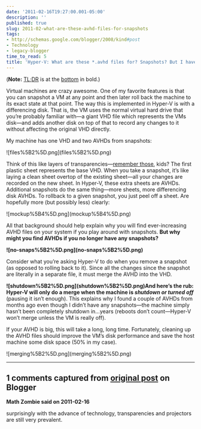 ```yaml
---
date: '2011-02-16T19:27:00.001-05:00'
description: ''
published: true
slug: 2011-02-what-are-these-avhd-files-for-snapshots
tags:
- http://schemas.google.com/blogger/2008/kind#post
- Technology
- legacy-blogger
time_to_read: 5
title: 'Hyper-V: What are these *.avhd files for? Snapshots? But I have no snapshots!'
---
```


<p>(<strong>Note:</strong> <a href="http://www.urbandictionary.com/define.php?term=tl;dr">TL;DR</a> is at the <a href="#tldr">bottom</a> in bold.)</p>
<p>Virtual machines are crazy awesome. One of my favorite features is that you can snapshot a VM at any point and then later roll back the machine to its exact state at that point. The way this is implemented in Hyper-V is with a differencing disk. That is, the VM uses the normal virtual hard drive that you’re probably familiar with—a giant VHD file which represents the VMs disk—and adds another disk on top of that to record any changes to it without affecting the original VHD directly. </p>
<p>My machine has one VHD and two AVHDs from snapshots:</p>
<p>![files%5B2%5D.png](files%5B2%5D.png)</p>
<p>Think of this like layers of transparencies—<a href="http://en.wikipedia.org/wiki/Transparency_(projection)">remember those</a>, kids? The first plastic sheet represents the base VHD. When you take a snapshot, it’s like laying a clean sheet overtop of the existing sheet—all your changes are recorded on the new sheet. In Hyper-V, these extra sheets are AVHDs. Additional snapshots do the same thing—more sheets, more differencing disk AVHDs. To rollback to a given snapshot, you just peel off a sheet. Are hopefully more (but possibly less) clearly: </p>
<p>![mockup%5B4%5D.png](mockup%5B4%5D.png)</a></p>
<p><a name="tldr">All that background should help explain why you will find ever-increasing AVHD files on your system if you play around with snapshots. <strong>But why might you find AVHDs if you no longer have any snapshots?</strong></a>  
<p><strong>![no-snaps%5B2%5D.png](no-snaps%5B2%5D.png)</strong></p>  
<p>Consider what you’re asking Hyper-V to do when you remove a snapshot (as opposed to rolling back to it). Since all the changes since the snapshot are literally in a separate file, it must merge the AVHD into the VHD. </p>  
<p><strong>![shutdown%5B2%5D.png](shutdown%5B2%5D.png)And here’s the rub: Hyper-V will only do a merge when the machine is <em>shutdown or turned off </em></strong>(pausing it isn’t enough). This explains why I found a couple of AVHDs from months ago even though I didn’t have any snapshots—the machine simply hasn’t been completely shutdown in…years (reboots don’t count—Hyper-V won’t merge unless the VM is really off).</p>  
<p>If your AVHD is big, this will take a long, long time. Fortunately, cleaning up the AVHD files should improve the VM’s disk performance and save the host machine some disk space (50% in my case).</p>   ![merging%5B2%5D.png](merging%5B2%5D.png)

---

## 1 comments captured from [original post](https://blog.wassupy.com/2011/02/what-are-these-avhd-files-for-snapshots.html) on Blogger

**Math Zombie said on 2011-02-16**

surprisingly with the advance of technology, transparencies and projectors are still very prevalent.

